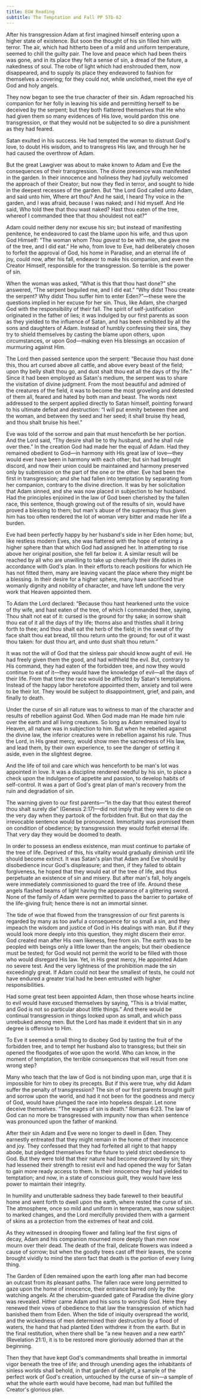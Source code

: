 ```yaml
---
title: EGW Reading
subtitle: The Temptation and Fall PP 57b-62
---
```


After his transgression Adam at first imagined himself entering upon a higher state of existence. But soon the thought of his sin filled him with terror. The air, which had hitherto been of a mild and uniform temperature, seemed to chill the guilty pair. The love and peace which had been theirs was gone, and in its place they felt a sense of sin, a dread of the future, a nakedness of soul. The robe of light which had enshrouded them, now disappeared, and to supply its place they endeavored to fashion for themselves a covering; for they could not, while unclothed, meet the eye of God and holy angels.

They now began to see the true character of their sin. Adam reproached his companion for her folly in leaving his side and permitting herself to be deceived by the serpent; but they both flattered themselves that He who had given them so many evidences of His love, would pardon this one transgression, or that they would not be subjected to so dire a punishment as they had feared.

Satan exulted in his success. He had tempted the woman to distrust God's love, to doubt His wisdom, and to transgress His law, and through her he had caused the overthrow of Adam.

But the great Lawgiver was about to make known to Adam and Eve the consequences of their transgression. The divine presence was manifested in the garden. In their innocence and holiness they had joyfully welcomed the approach of their Creator; but now they fled in terror, and sought to hide in the deepest recesses of the garden. But “the Lord God called unto Adam, and said unto him, Where art thou? And he said, I heard Thy voice in the garden, and I was afraid, because I was naked; and I hid myself. And He said, Who told thee that thou wast naked? Hast thou eaten of the tree, whereof I commanded thee that thou shouldest not eat?”

Adam could neither deny nor excuse his sin; but instead of manifesting penitence, he endeavored to cast the blame upon his wife, and thus upon God Himself: “The woman whom _Thou gavest_ to be with me, she gave me of the tree, and I did eat.” He who, from love to Eve, had deliberately chosen to forfeit the approval of God, his home in Paradise, and an eternal life of joy, could now, after his fall, endeavor to make his companion, and even the Creator Himself, responsible for the transgression. So terrible is the power of sin.

When the woman was asked, “What is this that thou hast done?” she answered, “The serpent beguiled me, and I did eat.” “Why didst Thou create the serpent? Why didst Thou suffer him to enter Eden?”—these were the questions implied in her excuse for her sin. Thus, like Adam, she charged God with the responsibility of their fall. The spirit of self-justification originated in the father of lies; it was indulged by our first parents as soon as they yielded to the influence of Satan, and has been exhibited by all the sons and daughters of Adam. Instead of humbly confessing their sins, they try to shield themselves by casting the blame upon others, upon circumstances, or upon God—making even His blessings an occasion of murmuring against Him.

The Lord then passed sentence upon the serpent: “Because thou hast done this, thou art cursed above all cattle, and above every beast of the field; upon thy belly shalt thou go, and dust shalt thou eat all the days of thy life.” Since it had been employed as Satan's medium, the serpent was to share the visitation of divine judgment. From the most beautiful and admired of the creatures of the field, it was to become the most groveling and detested of them all, feared and hated by both man and beast. The words next addressed to the serpent applied directly to Satan himself, pointing forward to his ultimate defeat and destruction: “I will put enmity between thee and the woman, and between thy seed and her seed; it shall bruise thy head, and thou shalt bruise his heel.”

Eve was told of the sorrow and pain that must henceforth be her portion. And the Lord said, “Thy desire shall be to thy husband, and he shall rule over thee.” In the creation God had made her the equal of Adam. Had they remained obedient to God—in harmony with His great law of love—they would ever have been in harmony with each other; but sin had brought discord, and now their union could be maintained and harmony preserved only by submission on the part of the one or the other. Eve had been the first in transgression; and she had fallen into temptation by separating from her companion, contrary to the divine direction. It was by her solicitation that Adam sinned, and she was now placed in subjection to her husband. Had the principles enjoined in the law of God been cherished by the fallen race, this sentence, though growing out of the results of sin, would have proved a blessing to them; but man's abuse of the supremacy thus given him has too often rendered the lot of woman very bitter and made her life a burden.

Eve had been perfectly happy by her husband's side in her Eden home; but, like restless modern Eves, she was flattered with the hope of entering a higher sphere than that which God had assigned her. In attempting to rise above her original position, she fell far below it. A similar result will be reached by all who are unwilling to take up cheerfully their life duties in accordance with God's plan. In their efforts to reach positions for which He has not fitted them, many are leaving vacant the place where they might be a blessing. In their desire for a higher sphere, many have sacrificed true womanly dignity and nobility of character, and have left undone the very work that Heaven appointed them.

To Adam the Lord declared: “Because thou hast hearkened unto the voice of thy wife, and hast eaten of the tree, of which I commanded thee, saying, Thou shalt not eat of it: cursed is the ground for thy sake; in sorrow shalt thou eat of it all the days of thy life; thorns also and thistles shall it bring forth to thee; and thou shalt eat the herb of the field; in the sweat of thy face shalt thou eat bread, till thou return unto the ground; for out of it wast thou taken: for dust thou art, and unto dust shalt thou return.”

It was not the will of God that the sinless pair should know aught of evil. He had freely given them the good, and had withheld the evil. But, contrary to His command, they had eaten of the forbidden tree, and now they would continue to eat of it—they would have the knowledge of evil—all the days of their life. From that time the race would be afflicted by Satan's temptations. Instead of the happy labor heretofore appointed them, anxiety and toil were to be their lot. They would be subject to disappointment, grief, and pain, and finally to death.

Under the curse of sin all nature was to witness to man of the character and results of rebellion against God. When God made man He made him rule over the earth and all living creatures. So long as Adam remained loyal to Heaven, all nature was in subjection to him. But when he rebelled against the divine law, the inferior creatures were in rebellion against his rule. Thus the Lord, in His great mercy, would show men the sacredness of His law, and lead them, by their own experience, to see the danger of setting it aside, even in the slightest degree.

And the life of toil and care which was henceforth to be man's lot was appointed in love. It was a discipline rendered needful by his sin, to place a check upon the indulgence of appetite and passion, to develop habits of self-control. It was a part of God's great plan of man's recovery from the ruin and degradation of sin.

The warning given to our first parents—“In the day that thou eatest thereof thou shalt surely die” (Genesis 2:17)—did not imply that they were to die on the very day when they partook of the forbidden fruit. But on that day the irrevocable sentence would be pronounced. Immortality was promised them on condition of obedience; by transgression they would forfeit eternal life. That very day they would be doomed to death.

In order to possess an endless existence, man must continue to partake of the tree of life. Deprived of this, his vitality would gradually diminish until life should become extinct. It was Satan's plan that Adam and Eve should by disobedience incur God's displeasure; and then, if they failed to obtain forgiveness, he hoped that they would eat of the tree of life, and thus perpetuate an existence of sin and misery. But after man's fall, holy angels were immediately commissioned to guard the tree of life. Around these angels flashed beams of light having the appearance of a glittering sword. None of the family of Adam were permitted to pass the barrier to partake of the life-giving fruit; hence there is not an immortal sinner.

The tide of woe that flowed from the transgression of our first parents is regarded by many as too awful a consequence for so small a sin, and they impeach the wisdom and justice of God in His dealings with man. But if they would look more deeply into this question, they might discern their error. God created man after His own likeness, free from sin. The earth was to be peopled with beings only a little lower than the angels; but their obedience must be tested; for God would not permit the world to be filled with those who would disregard His law. Yet, in His great mercy, He appointed Adam no severe test. And the very lightness of the prohibition made the sin exceedingly great. If Adam could not bear the smallest of tests, he could not have endured a greater trial had he been entrusted with higher responsibilities.

Had some great test been appointed Adam, then those whose hearts incline to evil would have excused themselves by saying, “This is a trivial matter, and God is not so particular about little things.” And there would be continual transgression in things looked upon as small, and which pass unrebuked among men. But the Lord has made it evident that sin in any degree is offensive to Him.

To Eve it seemed a small thing to disobey God by tasting the fruit of the forbidden tree, and to tempt her husband also to transgress; but their sin opened the floodgates of woe upon the world. Who can know, in the moment of temptation, the terrible consequences that will result from one wrong step?

Many who teach that the law of God is not binding upon man, urge that it is impossible for him to obey its precepts. But if this were true, why did Adam suffer the penalty of transgression? The sin of our first parents brought guilt and sorrow upon the world, and had it not been for the goodness and mercy of God, would have plunged the race into hopeless despair. Let none deceive themselves. “The wages of sin is death.” Romans 6:23. The law of God can no more be transgressed with impunity now than when sentence was pronounced upon the father of mankind.

After their sin Adam and Eve were no longer to dwell in Eden. They earnestly entreated that they might remain in the home of their innocence and joy. They confessed that they had forfeited all right to that happy abode, but pledged themselves for the future to yield strict obedience to God. But they were told that their nature had become depraved by sin; they had lessened their strength to resist evil and had opened the way for Satan to gain more ready access to them. In their innocence they had yielded to temptation; and now, in a state of conscious guilt, they would have less power to maintain their integrity.

In humility and unutterable sadness they bade farewell to their beautiful home and went forth to dwell upon the earth, where rested the curse of sin. The atmosphere, once so mild and uniform in temperature, was now subject to marked changes, and the Lord mercifully provided them with a garment of skins as a protection from the extremes of heat and cold.

As they witnessed in drooping flower and falling leaf the first signs of decay, Adam and his companion mourned more deeply than men now mourn over their dead. The death of the frail, delicate flowers was indeed a cause of sorrow; but when the goodly trees cast off their leaves, the scene brought vividly to mind the stern fact that death is the portion of every living thing.

The Garden of Eden remained upon the earth long after man had become an outcast from its pleasant paths. The fallen race were long permitted to gaze upon the home of innocence, their entrance barred only by the watching angels. At the cherubim-guarded gate of Paradise the divine glory was revealed. Hither came Adam and his sons to worship God. Here they renewed their vows of obedience to that law the transgression of which had banished them from Eden. When the tide of iniquity overspread the world, and the wickedness of men determined their destruction by a flood of waters, the hand that had planted Eden withdrew it from the earth. But in the final restitution, when there shall be “a new heaven and a new earth” (Revelation 21:1), it is to be restored more gloriously adorned than at the beginning.

Then they that have kept God's commandments shall breathe in immortal vigor beneath the tree of life; and through unending ages the inhabitants of sinless worlds shall behold, in that garden of delight, a sample of the perfect work of God's creation, untouched by the curse of sin—a sample of what the whole earth would have become, had man but fulfilled the Creator's glorious plan.
